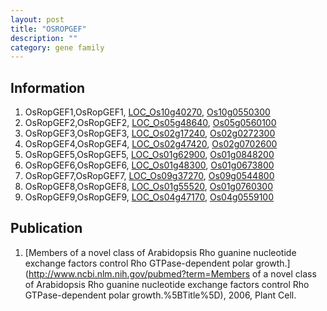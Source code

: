 ```yaml
---
layout: post
title: "OSROPGEF"
description: ""
category: gene family
---
```


## Information
1. OsRopGEF1,OsRopGEF1, [LOC_Os10g40270](http://rice.plantbiology.msu.edu/cgi-bin/ORF_infopage.cgi?orf=LOC_Os10g40270), [Os10g0550300](http://rapdb.dna.affrc.go.jp/viewer/gbrowse_details/irgsp1?name=Os10g0550300)
2. OsRopGEF2,OsRopGEF2, [LOC_Os05g48640](http://rice.plantbiology.msu.edu/cgi-bin/ORF_infopage.cgi?orf=LOC_Os05g48640), [Os05g0560100](http://rapdb.dna.affrc.go.jp/viewer/gbrowse_details/irgsp1?name=Os05g0560100)
3. OsRopGEF3,OsRopGEF3, [LOC_Os02g17240](http://rice.plantbiology.msu.edu/cgi-bin/ORF_infopage.cgi?orf=LOC_Os02g17240), [Os02g0272300](http://rapdb.dna.affrc.go.jp/viewer/gbrowse_details/irgsp1?name=Os02g0272300)
4. OsRopGEF4,OsRopGEF4, [LOC_Os02g47420](http://rice.plantbiology.msu.edu/cgi-bin/ORF_infopage.cgi?orf=LOC_Os02g47420), [Os02g0702600](http://rapdb.dna.affrc.go.jp/viewer/gbrowse_details/irgsp1?name=Os02g0702600)
5. OsRopGEF5,OsRopGEF5, [LOC_Os01g62900](http://rice.plantbiology.msu.edu/cgi-bin/ORF_infopage.cgi?orf=LOC_Os01g62900), [Os01g0848200](http://rapdb.dna.affrc.go.jp/viewer/gbrowse_details/irgsp1?name=Os01g0848200)
6. OsRopGEF6,OsRopGEF6, [LOC_Os01g48300](http://rice.plantbiology.msu.edu/cgi-bin/ORF_infopage.cgi?orf=LOC_Os01g48300), [Os01g0673800](http://rapdb.dna.affrc.go.jp/viewer/gbrowse_details/irgsp1?name=Os01g0673800)
7. OsRopGEF7,OsRopGEF7, [LOC_Os09g37270](http://rice.plantbiology.msu.edu/cgi-bin/ORF_infopage.cgi?orf=LOC_Os09g37270), [Os09g0544800](http://rapdb.dna.affrc.go.jp/viewer/gbrowse_details/irgsp1?name=Os09g0544800)
8. OsRopGEF8,OsRopGEF8, [LOC_Os01g55520](http://rice.plantbiology.msu.edu/cgi-bin/ORF_infopage.cgi?orf=LOC_Os01g55520), [Os01g0760300](http://rapdb.dna.affrc.go.jp/viewer/gbrowse_details/irgsp1?name=Os01g0760300)
9. OsRopGEF9,OsRopGEF9, [LOC_Os04g47170](http://rice.plantbiology.msu.edu/cgi-bin/ORF_infopage.cgi?orf=LOC_Os04g47170), [Os04g0559100](http://rapdb.dna.affrc.go.jp/viewer/gbrowse_details/irgsp1?name=Os04g0559100)

## Publication
1. [Members of a novel class of Arabidopsis Rho guanine nucleotide exchange factors control Rho GTPase-dependent polar growth.](http://www.ncbi.nlm.nih.gov/pubmed?term=Members of a novel class of Arabidopsis Rho guanine nucleotide exchange factors control Rho GTPase-dependent polar growth.%5BTitle%5D), 2006, Plant Cell.


